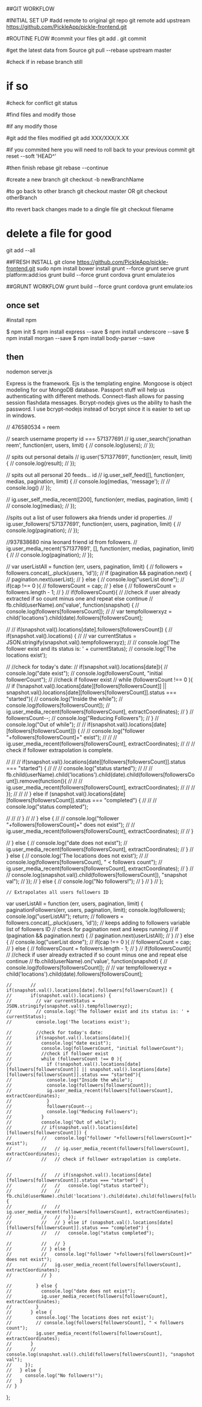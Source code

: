 ##GIT WORKFLOW

#INITIAL SET UP
#add remote to original git repo
  git remote add upstream https://github.com/PickleApp/pickle-frontend.git

#ROUTINE FLOW
#commit your files
  git add .
  git commit

#get the latest data from Source
  git pull --rebase upstream master

#check if in rebase branch still
  # if so

#check for conflict
  git status

#find files and modify those

#if any modify those

#git add the files modified
  git add XXX/XXX/X.XX

#if you commited here you will need to roll back to your previous commit
  git reset --soft 'HEAD^'

#then finish rebase
  git rebase --continue

#create a new branch
  git checkout -b newBranchName

#to go back to other branch
  git checkout master
OR
  git checkout otherBranch

#to revert back changes made to a dingle file
  git checkout filename

# delete a file for good
  git add --all

##FRESH INSTALL
  git clone https://github.com/PickleApp/pickle-frontend.git
  sudo npm install
  bower install
  grunt --force
  grunt serve
  grunt platform:add:ios
  grunt build --force
  grunt cordova
  grunt emulate:ios


##GRUNT WORKFLOW
  grunt build --force
  grunt cordova
  grunt emulate:ios




## once set
#install npm

$ npm init
$ npm install express --save
$ npm install underscore --save
$ npm install morgan --save
$ npm install body-parser --save


## then

nodemon server.js


Express is the framework.
Ejs is the templating engine.
Mongoose is object modeling for our MongoDB database.
Passport stuff will help us authenticating with different methods.
Connect-flash allows for passing session flashdata messages.
Bcrypt-nodejs gives us the ability to hash the password. I use bcrypt-nodejs instead of bcrypt since it is easier to set up in windows.

// 476580534 = reem

// search username property id === 571377691
// ig.user_search('jonathan reem', function(err, users, limit) {
//   console.log(users);
// });

// spits out personal details
// ig.user('571377691', function(err, result, limit) {
//   console.log(result);
// });

// spits out all personal 20 feeds... id
// ig.user_self_feed([], function(err, medias, pagination, limit) {
//   console.log(medias, 'message');
//   // console.log()
// });

// ig.user_self_media_recent([200], function(err, medias, pagination, limit) {
//   console.log(medias);
// });


//spits out a list of user followers aka friends under id properties.
// ig.user_followers('571377691', function(err, users, pagination, limit) {
//   console.log(pagination);
// });

//937838680  nina leonard friend id from followers.
// ig.user_media_recent('571377691', [], function(err, medias, pagination, limit) {
//   // console.log(pagination);
// });











  // var userListAll = function (err, users, pagination, limit) {
  //   followers = followers.concat(_.pluck(users, 'id'));
  //   if (pagination && pagination.next) {
  //     pagination.next(userList);
  //   } else {
  //     console.log("userList done");
  //     if(cap !== 0 ){
  //       followersCount = cap;
  //     } else {
  //       followersCount = followers.length - 1;
  //     }
  //     if(followersCount){
  //       //check if user already extracted if so count minus one and repeat else continue
  //       fb.child(userName).on('value', function(snapshot) {
  //         console.log(followers[followersCount]);
  //         // var tempfollowerxyz = child('locations').child(date).followers[followersCount];

  //         // if(snapshot.val().locations[date].followers[followersCount]) {
  //         if(snapshot.val().locations) {
  //           // var currentStatus = JSON.stringify(snapshot.val().tempfollowerxyz);
  //           // console.log('The follower exist and its status is: ' + currentStatus);
  //           console.log('The locations exist');

  //           //check for today's date:
  //           if(snapshot.val().locations[date]){
  //             console.log("date exist");
  //             console.log(followersCount, "initial followerCount");
  //             //check if follower exist
  //             while (followersCount !== 0 ){
  //               if (!snapshot.val().locations[date][followers[followersCount]] || snapshot.val().locations[date][followers[followersCount]].status === "started"){
  //               console.log("Inside the while");
  //               console.log(followers[followersCount]);
  //               ig.user_media_recent(followers[followersCount], extractCoordinates);
  //               }
  //               followersCount--;
  //               console.log("Reducing Followers");
  //             }
  //             console.log("Out of while");
  //             // if(snapshot.val().locations[date][followers[followersCount]]) {
  //             //   console.log("follower "+followers[followersCount]+" exist");
  //             //   // ig.user_media_recent(followers[followersCount], extractCoordinates);
  //             //   // check if follower extrapolation is complete.


  //             //   // if(snapshot.val().locations[date][followers[followersCount]].status === "started") {
  //             //   //   console.log("status started");
  //             //   //   fb.child(userName).child('locations').child(date).child(followers[followersCount]).remove(function(){
  //             //   //     ig.user_media_recent(followers[followersCount], extractCoordinates);
  //             //   //   });
  //             //   // } else if (snapshot.val().locations[date][followers[followersCount]].status === "completed") {
  //             //   //   console.log("status completed");

  //             //   // }
  //             // } else {
  //             //   console.log("follower "+followers[followersCount]+" does not exist");
  //             //   ig.user_media_recent(followers[followersCount], extractCoordinates);
  //             // }

  //           } else {
  //             console.log("date does not exist");
  //             ig.user_media_recent(followers[followersCount], extractCoordinates);
  //           }
  //         } else {
  //           console.log('The locations does not exist');
  //           // console.log(followers[followersCount], " < followers count");
  //           ig.user_media_recent(followers[followersCount], extractCoordinates);
  //         }
  //         // console.log(snapshot.val().child(followers[followersCount]), "snapshot val");
  //       });
  //     } else {
  //       console.log("No followers!");
  //     }
  //   }
  // };


    // Extrapolates all users followers ID
  var userListAll = function (err, users, pagination, limit) {
    paginationFollowers(err, users, pagination, limit);
    console.log(followers);
    console.log("userListAll");
    return;
    // followers = followers.concat(_.pluck(users, 'id')); // keeps adding to followers variable list of followers ID
    // check for pagination next and keeps running
    // if (pagination && pagination.next) {
      // pagination.next(userListAll);
    // }
    // } else {
    //   console.log("userList done");
    //   if(cap !== 0 ){
    //     followersCount = cap;
    //   } else {
    //     followersCount = followers.length - 1;
    //   }
    //   if(followersCount){
    //     //check if user already extracted if so count minus one and repeat else continue
    //     fb.child(userName).on('value', function(snapshot) {
    //       console.log(followers[followersCount]);
    //       // var tempfollowerxyz = child('locations').child(date).followers[followersCount];

    //       // if(snapshot.val().locations[date].followers[followersCount]) {
    //       if(snapshot.val().locations) {
    //         // var currentStatus = JSON.stringify(snapshot.val().tempfollowerxyz);
    //         // console.log('The follower exist and its status is: ' + currentStatus);
    //         console.log('The locations exist');

    //         //check for today's date:
    //         if(snapshot.val().locations[date]){
    //           console.log("date exist");
    //           console.log(followersCount, "initial followerCount");
    //           //check if follower exist
    //           while (followersCount !== 0 ){
    //             if (!snapshot.val().locations[date][followers[followersCount]] || snapshot.val().locations[date][followers[followersCount]].status === "started"){
    //             console.log("Inside the while");
    //             console.log(followers[followersCount]);
    //             ig.user_media_recent(followers[followersCount], extractCoordinates);
    //             }
    //             followersCount--;
    //             console.log("Reducing Followers");
    //           }
    //           console.log("Out of while");
    //           // if(snapshot.val().locations[date][followers[followersCount]]) {
    //           //   console.log("follower "+followers[followersCount]+" exist");
    //           //   // ig.user_media_recent(followers[followersCount], extractCoordinates);
    //           //   // check if follower extrapolation is complete.


    //           //   // if(snapshot.val().locations[date][followers[followersCount]].status === "started") {
    //           //   //   console.log("status started");
    //           //   //   fb.child(userName).child('locations').child(date).child(followers[followersCount]).remove(function(){
    //           //   //     ig.user_media_recent(followers[followersCount], extractCoordinates);
    //           //   //   });
    //           //   // } else if (snapshot.val().locations[date][followers[followersCount]].status === "completed") {
    //           //   //   console.log("status completed");

    //           //   // }
    //           // } else {
    //           //   console.log("follower "+followers[followersCount]+" does not exist");
    //           //   ig.user_media_recent(followers[followersCount], extractCoordinates);
    //           // }

    //         } else {
    //           console.log("date does not exist");
    //           ig.user_media_recent(followers[followersCount], extractCoordinates);
    //         }
    //       } else {
    //         console.log('The locations does not exist');
    //         // console.log(followers[followersCount], " < followers count");
    //         ig.user_media_recent(followers[followersCount], extractCoordinates);
    //       }
    //       // console.log(snapshot.val().child(followers[followersCount]), "snapshot val");
    //     });
    //   } else {
    //     console.log("No followers!");
    //   }
    // }
  };